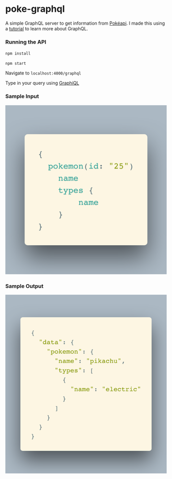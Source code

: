 # poke-graphql

A simple GraphQL server to get information from [Pokéapi](https://pokeapi.co/). I made this using a [tutorial](http://graphql.org/graphql-js/running-an-express-graphql-server/) to learn more about GraphQL.

### Running the API
`npm install`

`npm start`

Navigate to `localhost:4000/graphql`

Type in your query using [GraphiQL](https://github.com/graphql/graphiql)

### Sample Input

![GraphiQl Input](https://raw.githubusercontent.com/dcravenus/poke-graphql/assets/graphiqlinput.png)

### Sample Output

![GraphiQl Input](https://raw.githubusercontent.com/dcravenus/poke-graphql/assets/graphiqloutput.png)
